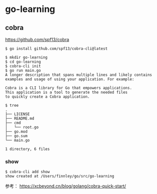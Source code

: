 # go-learning

## cobra

https://github.com/spf13/cobra

```shell
$ go install github.com/spf13/cobra-cli@latest

$ mkdir go-learning
$ cd go-learning
$ cobra-cli init
$ go run main.go 
A longer description that spans multiple lines and likely contains
examples and usage of using your application. For example:

Cobra is a CLI library for Go that empowers applications.
This application is a tool to generate the needed files
to quickly create a Cobra application.

$ tree
.
├── LICENSE
├── README.md
├── cmd
│   └── root.go
├── go.mod
├── go.sum
└── main.go

1 directory, 6 files
```

### show

```shell
$ cobra-cli add show
show created at /Users/finnley/go/src/go-learning
```

参考：
https://xcbeyond.cn/blog/golang/cobra-quick-start/